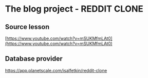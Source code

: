# The blog project - REDDIT CLONE

## Source lesson
[https://www.youtube.com/watch?v=mSUKMfmLAt0](https://www.youtube.com/watch?v=mSUKMfmLAt0)

## Database provider
https://app.planetscale.com/isalfetkin/reddit-clone
